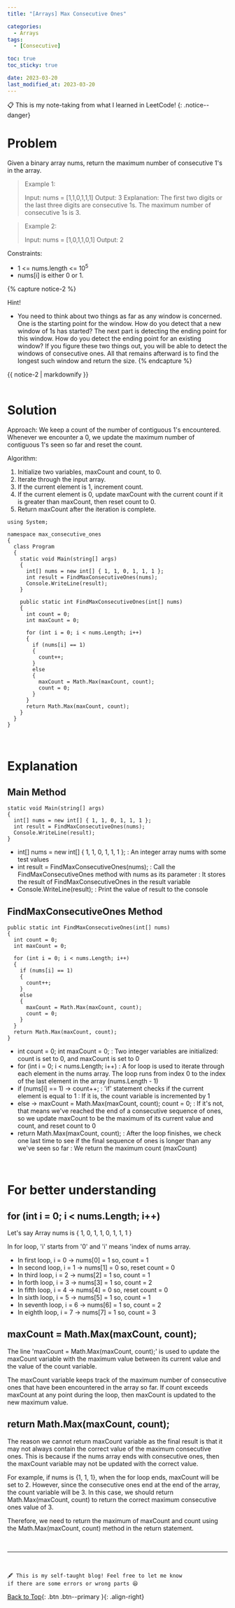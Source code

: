 ```yaml
---
title: "[Arrays] Max Consecutive Ones"

categories:
  - Arrays
tags:
  - [Consecutive]

toc: true
toc_sticky: true

date: 2023-03-20
last_modified_at: 2023-03-20
---
```


<!-- {% capture notice-2 %}

📋 This is the tech-news archives to help me keep track of what I am interested in!

- Reference tech news link: <https://thenextweb.com/news/blockchain-development-tech-career>
  {% endcapture %}

<div class="notice--danger">{{ notice-2 | markdownify }}</div> -->

📋 This is my note-taking from what I learned in LeetCode!
{: .notice--danger}

# Problem

Given a binary array nums, return the maximum number of consecutive 1's in the array.

> Example 1:
>
> Input: nums = [1,1,0,1,1,1]
> Output: 3
> Explanation: The first two digits or the last three digits are consecutive 1s. The maximum number of consecutive 1s is 3.

> Example 2:
>
> Input: nums = [1,0,1,1,0,1]
> Output: 2

Constraints:

- 1 <= nums.length <= 10<sup>5</sup>
- nums[i] is either 0 or 1.

{% capture notice-2 %}

Hint!

- You need to think about two things as far as any window is concerned. One is the starting point for the window. How do you detect that a new window of 1s has started? The next part is detecting the ending point for this window. How do you detect the ending point for an existing window? If you figure these two things out, you will be able to detect the windows of consecutive ones. All that remains afterward is to find the longest such window and return the size.
  {% endcapture %}

<div class="notice--info">{{ notice-2 | markdownify }}</div>

<br>

# Solution

Approach: We keep a count of the number of contiguous 1's encountered. Whenever we encounter a 0, we update the maximum number of contiguous 1's seen so far and reset the count.

Algorithm:

1. Initialize two variables, maxCount and count, to 0.
2. Iterate through the input array.
3. If the current element is 1, increment count.
4. If the current element is 0, update maxCount with the current count if it is greater than maxCount, then reset count to 0.
5. Return maxCount after the iteration is complete.

```
using System;

namespace max_consecutive_ones
{
  class Program
  {
    static void Main(string[] args)
    {
      int[] nums = new int[] { 1, 1, 0, 1, 1, 1 };
      int result = FindMaxConsecutiveOnes(nums);
      Console.WriteLine(result);
    }

    public static int FindMaxConsecutiveOnes(int[] nums)
    {
      int count = 0;
      int maxCount = 0;

      for (int i = 0; i < nums.Length; i++)
      {
        if (nums[i] == 1)
        {
          count++;
        }
        else
        {
          maxCount = Math.Max(maxCount, count);
          count = 0;
        }
      }
      return Math.Max(maxCount, count);
    }
  }
}
```

<br>

# Explanation

## Main Method

```
static void Main(string[] args)
{
  int[] nums = new int[] { 1, 1, 0, 1, 1, 1 };
  int result = FindMaxConsecutiveOnes(nums);
  Console.WriteLine(result);
}
```

- int[] nums = new int[] { 1, 1, 0, 1, 1, 1 };
  : An integer array nums with some test values
- int result = FindMaxConsecutiveOnes(nums);
  : Call the FindMaxConsecutiveOnes method with nums as its parameter
  : It stores the result of FindMaxConsecutiveOnes in the result variable
- Console.WriteLine(result);
  : Print the value of result to the console

## FindMaxConsecutiveOnes Method

```
public static int FindMaxConsecutiveOnes(int[] nums)
{
  int count = 0;
  int maxCount = 0;

  for (int i = 0; i < nums.Length; i++)
  {
    if (nums[i] == 1)
    {
      count++;
    }
    else
    {
      maxCount = Math.Max(maxCount, count);
      count = 0;
    }
  }
  return Math.Max(maxCount, count);
}
```

- int count = 0; int maxCount = 0;
  : Two integer variables are initialized: count is set to 0, and maxCount is set to 0
- for (int i = 0; i < nums.Length; i++)
  : A for loop is used to iterate through each element in the nums array. The loop runs from index 0 to the index of the last element in the array (nums.Length - 1)
- if (nums[i] == 1) &rarr; count++;
  : 'if' statement checks if the current element is equal to 1
  : If it is, the count variable is incremented by 1
- else &rarr; maxCount = Math.Max(maxCount, count); count = 0;
  : If it's not, that means we've reached the end of a consecutive sequence of ones, so we update maxCount to be the maximum of its current value and count, and reset count to 0
- return Math.Max(maxCount, count);
  : After the loop finishes, we check one last time to see if the final sequence of ones is longer than any we've seen so far
  : We return the maximum count (maxCount)

<br>

# For better understanding

## for (int i = 0; i < nums.Length; i++)

Let's say Array nums is { 1, 0, 1, 1, 0, 1, 1, 1 }

In for loop, 'i' starts from '0' and 'i' means 'index of nums array.

- In first loop, i = 0 &rarr; nums[0] = 1 so, count = 1
- In second loop, i = 1 &rarr; nums[1] = 0 so, reset count = 0
- In third loop, i = 2 &rarr; nums[2] = 1 so, count = 1
- In forth loop, i = 3 &rarr; nums[3] = 1 so, count = 2
- In fifth loop, i = 4 &rarr; nums[4] = 0 so, reset count = 0
- In sixth loop, i = 5 &rarr; nums[5] = 1 so, count = 1
- In seventh loop, i = 6 &rarr; nums[6] = 1 so, count = 2
- In eighth loop, i = 7 &rarr; nums[7] = 1 so, count = 3

## maxCount = Math.Max(maxCount, count);

The line 'maxCount = Math.Max(maxCount, count);' is used to update the maxCount variable with the maximum value between its current value and the value of the count variable.

The maxCount variable keeps track of the maximum number of consecutive ones that have been encountered in the array so far. If count exceeds maxCount at any point during the loop, then maxCount is updated to the new maximum value.

## return Math.Max(maxCount, count);

The reason we cannot return maxCount variable as the final result is that it may not always contain the correct value of the maximum consecutive ones. This is because if the nums array ends with consecutive ones, then the maxCount variable may not be updated with the correct value.

For example, if nums is {1, 1, 1}, when the for loop ends, maxCount will be set to 2. However, since the consecutive ones end at the end of the array, the count variable will be 3. In this case, we should return Math.Max(maxCount, count) to return the correct maximum consecutive ones value of 3.

Therefore, we need to return the maximum of maxCount and count using the Math.Max(maxCount, count) method in the return statement.

<br>

---

<br>

    🖋️ This is my self-taught blog! Feel free to let me know
    if there are some errors or wrong parts 😆

[Back to Top](#){: .btn .btn--primary }{: .align-right}
